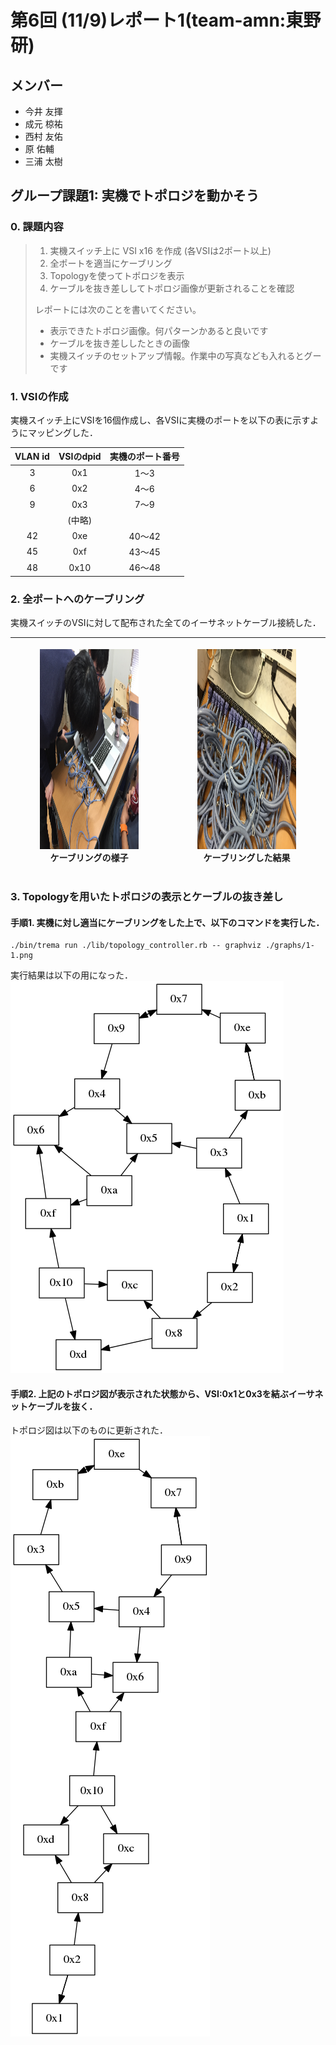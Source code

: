 # 第6回 (11/9)レポート1(team-amn:東野研)
## メンバー
* 今井 友揮
* 成元 椋祐
* 西村 友佑
* 原 佑輔
* 三浦 太樹

## グループ課題1: 実機でトポロジを動かそう
### 0. 課題内容
>1. 実機スイッチ上に VSI x16 を作成 (各VSIは2ポート以上)
>2. 全ポートを適当にケーブリング
>3. Topologyを使ってトポロジを表示
>4. ケーブルを抜き差ししてトポロジ画像が更新されることを確認
>
>レポートには次のことを書いてください。
>
>* 表示できたトポロジ画像。何パターンかあると良いです
>* ケーブルを抜き差ししたときの画像
>* 実機スイッチのセットアップ情報。作業中の写真なども入れるとグーです

### 1. VSIの作成
実機スイッチ上にVSIを16個作成し、各VSIに実機のポートを以下の表に示すようにマッピングした．

|VLAN id|VSIのdpid|実機のポート番号|
|:-:|:-:|:-:|
|3|0x1|1〜3|
|6|0x2|4〜6|
|9|0x3|7〜9|
||(中略)||
|42|0xe|40〜42|
|45|0xf|43〜45|
|48|0x10|46〜48|
### 2. 全ポートへのケーブリング
実機スイッチのVSIに対して配布された全てのイーサネットケーブル接続した．


|<figure><img src="./img_report/working.jpg" height="320px"><br><figcaption>ケーブリングの様子</figcaption></figure>|<figure><img src="./img_report/cable2.jpg" height="320px"><br><figcaption>ケーブリングした結果</figcaption></figure>|
|:--:|:--:|

### 3. Topologyを用いたトポロジの表示とケーブルの抜き差し
#### 手順1. 実機に対し適当にケーブリングをした上で、以下のコマンドを実行した．
```
./bin/trema run ./lib/topology_controller.rb -- graphviz ./graphs/1-1.png
```
実行結果は以下の用になった．  
![1-1](./graphs/1-1.png)

#### 手順2. 上記のトポロジ図が表示された状態から、VSI:0x1と0x3を結ぶイーサネットケーブルを抜く．

トポロジ図は以下のものに更新された．  
![1-2](./graphs/1-2.png)
